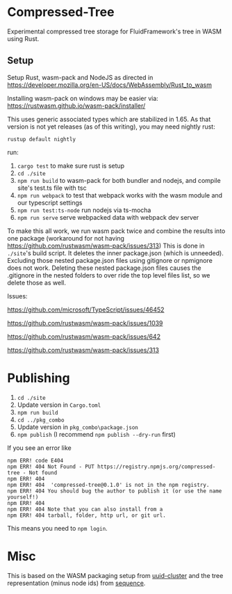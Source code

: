 # Compressed-Tree

Experimental compressed tree storage for FluidFramework's tree in WASM using Rust.

## Setup

Setup Rust, wasm-pack and NodeJS as directed in https://developer.mozilla.org/en-US/docs/WebAssembly/Rust_to_wasm

Installing wasm-pack on windows may be easier via: https://rustwasm.github.io/wasm-pack/installer/

This uses generic associated types which are stabilized in 1.65. As that version is not yet releases (as of this writing), you may need nightly rust:

`rustup default nightly`

run:

1. `cargo test` to make sure rust is setup
1. `cd ./site`
1. `npm run build` to wasm-pack for both bundler and nodejs, and compile site's test.ts file with tsc
1. `npm run webpack` to test that webpack works with the wasm module and our typescript settings
1. `npm run test:ts-node` run nodejs via ts-mocha
1. `npm run serve` serve webpacked data with webpack dev server

To make this all work, we run wasm pack twice and combine the results into one package (workaround for not having https://github.com/rustwasm/wasm-pack/issues/313)
This is done in `./site`'s build script.
It deletes the inner package.json (which is unneeded).
Excluding those nested package.json files using gitignore or npmignore does not work.
Deleting these nested package.json files causes the .gitignore in the nested folders to over ride the top level files list, so we delete those as well.

Issues:

https://github.com/microsoft/TypeScript/issues/46452

https://github.com/rustwasm/wasm-pack/issues/1039

https://github.com/rustwasm/wasm-pack/issues/642

https://github.com/rustwasm/wasm-pack/issues/313

# Publishing

1. `cd ./site`
1. Update version in `Cargo.toml`
1. `npm run build`
1. `cd ../pkg_combo`
1. Update version in `pkg_combo\package.json`
1. `npm publish` (I recommend `npm publish --dry-run` first)

If you see an error like

```
npm ERR! code E404
npm ERR! 404 Not Found - PUT https://registry.npmjs.org/compressed-tree - Not found
npm ERR! 404
npm ERR! 404  'compressed-tree@0.1.0' is not in the npm registry.
npm ERR! 404 You should bug the author to publish it (or use the name yourself!)
npm ERR! 404
npm ERR! 404 Note that you can also install from a
npm ERR! 404 tarball, folder, http url, or git url.
```

This means you need to `npm login`.

# Misc

This is based on the WASM packaging setup from [uuid-cluster](https://github.com/noencke/uuid-cluster) and the tree representation (minus node ids) from [sequence](https://github.com/CraigMacomber/sequence/).